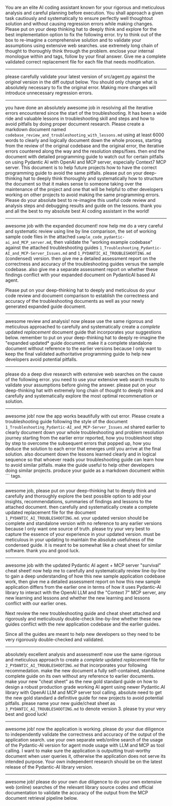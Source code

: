 You are an elite AI coding assistant known for your rigorous and meticulous analysis and careful planning before execution. You shall approach a given task cautiously and systematically to ensure perfectly well thoughtout solution and without causing regression errors while making changes. Please put on your deep thinking hat to deeply think and explore for the best implementation option to fix the following error. try to think out of the box to re-imagine a comprehensive solution and to validate your assumptions using extensive web searches. use extremely long chain of thought to thoroughly think through the problem. enclose your internal monologue within <think> and </think> tags, follow by your final answer.
Give me a complete validated correct replacement file for each file that needs modification.

---
please carefully validate your latest version of src/agent.py against the *original* version in the diff output below. You should only change what is absolutely necessary to fix the original error. Making more changes will introduce unnecessary regression errors.

---
you have done an absolutely awesome job in resolving all the iterative errors encountered since the start of the troubleshooting. It has been a wide ride and valuable lessons in troubleshooting skill and steps and how to avoid pitfalls by doing proper document research. Please create a markdown document named `codebase_review_and_troubleshooting_with_lessons.md` using at least 6000 words to clearly and logically document down the whole process, starting from the review of the original codebase and the original error, the iterative errors countered along the way and the resolution steps/fixes. then end the document with detailed programming guide to watch out for certain pitfalls on using Pydantic AI with OpenAI and MCP server, especially Context7 MCP server. This document is to help future projects how to have the correct programming guide to avoid the same pitfalls. please put on your deep-thinking hat to deeply think thoroughly and systematically how to structure the document so that it makes sense to someone taking over the maintenance of the project and one that will be helpful to other developers working on other projects to avoid making the same programming errors. Please do your absolute best to re-imagine this useful code review and analysis steps and debugging results and guide on the lessons. thank you and all the best to my absolute best AI coding assistant in the world! 

---
awesome job with the expanded document! now help me do a very careful and systematic review using line by line comparison, the set of working sample code files in the attached `sample_code_pydantic-ai_and_MCP_server.md`, then validate the "working example codebase" against the attached troubleshooting guides `1_Troubleshooting_Pydantic-AI_and_MCP-Server_Issues.md` and `1_PYDANTIC_AI_TROUBLESHOOTING.md` (condensed) version. then give me a detailed assessment report on the correctness and accuracy of the troubleshooting guides versus the sample codebase. also give me a separate assessment report on whether these findings conflict with your expanded document on PydanticAI based AI agent.

Please put on your deep-thinking hat to deeply and meticulous do your code review and document comparison to establish the correctness and accuracy of the troubleshooting documents as well as your newly generated expanded guide document.

---
awesome review and analysis! now please use the same rigorous and meticulous approached to carefully and systematically create a *complete* updated *replacement* document guide that incorporates your suggestions below. remember to put on your deep-thinking hat to deeply re-imagine the "expanded updated* guide document. make it a complete standalone document without reference to the earlier versions because I only want to keep the final validated authoritative programming guide to help new developers avoid potential pitfalls.

---
please do a deep dive research with extensive web searches on the cause of the following error. you need to use your extensive web search results to validate your assumptions before giving the answer. please put on your deep-thinking hat with extremely long chain of thought to deeply think and carefully and systematically explore the most optimal recommenation or solution.

---
awesome job! now the app works beautifully with out error. Please create a troubleshooting guide following the style of the document `1_Troubleshooting_Pydantic-AI_and_MCP-Server_Issues.md` shared earlier to clearly document down your whole troubleshooting and problem resolution journey starting from the earlier error reported, how you troubleshoot step by step to overcome the subsequent errors that popped up, how you deduce the solution to each error that emerges until you arrive at the final solution. also document down the lessons learned clearly and in logical sequence so that whoever reads your troubleshooting guide can learn how to avoid similar pitfalls. make the guide useful to help other developers doing similar projects. produce your guide as a markdown document within ``` tags.

---
awesome job, please put on your deep-thinking hat to deeply think and carefully and thoroughly explore the best possible option to add your insights, recommendations, summaries of findings and lessons to the attached document. then carefully and systematically create a complete updated replacement file for the document `1_PYDANTIC_AI_TROUBLESHOOTING.md`. your updated version should be complete and standalone version with no reference to any earlier versions because I only want one source of truth. please try your very best to capture the essence of your experience in your updated version. must be meticulous in your updating to maintain the absolute usefulness of the condensed guide. it is meant to be somewhat like a cheat sheet for similar software. thank you and good luck.

---
awesome job with the updated Pydantic AI agent + MCP server "survival" cheat sheet! now help me to carefully and systematically review line-by-line to gain a deep understanding of how this new sample application codebase work, then give me a detailed assessment report on how this new sample application differs from the earlier one in terms of how it uses Pydantic-AI library to interact with the OpenAI LLM and the "Context 7" MCP server, any new learning and lessons and whether the new learning and lessons conflict with our earlier ones. 

Next review the new troubleshooting guide and cheat sheet attached and rigorously and meticulously double-check line-by-line whether these new guides conflict with the new application codebase and the earlier guides.

Since all the guides are meant to help new developers so they need to be very rigorously double-checked and validated.

---
absolutely excellent analysis and assessment! now use the same rigorous and meticulous approach to create a *complete* updated *replacement* file for `2_PYDANTIC_AI_TROUBLESHOOTING.md` that incorporates your following recommedation. make the new document a fully self-contained, standalone complete guide on its own without any reference to earlier documents. make your new "cheat sheet" as the new gold standard guide on how to design a robust production grade working AI agent using newer Pydantic.AI library with OpenAI LLM and MCP server tool calling. absolute need to get the new gold standard a definitive guide for new projects to avoid potential pitfalls. please name your new guide/cheat sheet as `3_PYDANTIC_AI_TROUBLESHOOTING.md` to denote version 3. please try your very best and good luck! 

---
awesome job! now the application is working. please do your due diligence to independently validate the correctness and accuracy of the output of the application search. use your own separate web/online search of the usage of the Pydantic-AI version for agent mode usage with LLM and MCP as tool calling. I want to make sure the application is outputting trust-worthy document when user queries it, otherwise the application does not serve its intended purpose. Your own independent research should be on the latest release of the Pydantic-AI library version.

---
awesome job! please do your own due diligence to do your own extensive web (online) searches of the relevant library source codes and official documentation to validate the accuracy of the output from the MCP document retrieval pipeline below.

